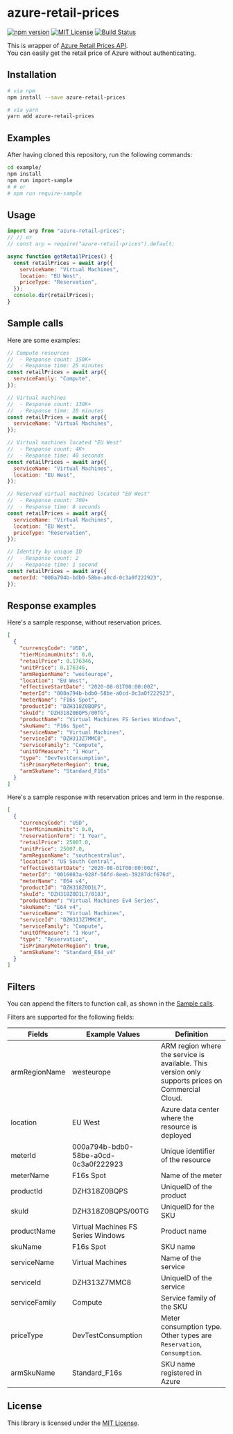 # azure-retail-prices

[![npm version](https://img.shields.io/npm/v/azure-retail-prices.svg)](https://www.npmjs.com/package/azure-retail-prices)
[![MIT License](http://img.shields.io/badge/license-MIT-blue.svg?style=flat)](./LICENSE)
[![Build Status](https://travis-ci.org/itTkm/azure-retail-prices.svg?branch=main)](https://travis-ci.org/itTkm/azure-retail-prices)

This is wrapper of [Azure Retail Prices API](https://docs.microsoft.com/rest/api/cost-management/retail-prices/azure-retail-prices).  
You can easily get the retail price of Azure without authenticating.

## Installation

```bash
# via npm
npm install --save azure-retail-prices

# via yarn
yarn add azure-retail-prices
```

## Examples

After having cloned this repository, run the following commands:

```bash
cd example/
npm install
npm run import-sample
# # or
# npm run require-sample
```

## Usage

```js
import arp from "azure-retail-prices";
// // or
// const arp = require("azure-retail-prices").default;

async function getRetailPrices() {
  const retailPrices = await arp({
    serviceName: "Virtual Machines",
    location: "EU West",
    priceType: "Reservation",
  });
  console.dir(retailPrices);
}
```

## Sample calls

Here are some examples:

```js
// Compute resources
//  - Response count: 150K+
//  - Response time: 25 minutes
const retailPrices = await arp({
  serviceFamily: "Compute",
});

// Virtual machines
//  - Response count: 130K+
//  - Response time: 20 minutes
const retailPrices = await arp({
  serviceName: "Virtual Machines",
});

// Virtual machines located "EU West"
//  - Response count: 4K+
//  - Response time: 40 seconds
const retailPrices = await arp({
  serviceName: "Virtual Machines",
  location: "EU West",
});

// Reserved virtual machines located "EU West"
//  - Response count: 700+
//  - Response time: 8 seconds
const retailPrices = await arp({
  serviceName: "Virtual Machines",
  location: "EU West",
  priceType: "Reservation",
});

// Identify by unique ID
//  - Response count: 2
//  - Response time: 1 second
const retailPrices = await arp({
  meterId: "000a794b-bdb0-58be-a0cd-0c3a0f222923",
});
```

## Response examples

Here's a sample response, without reservation prices.

```json
[
  {
    "currencyCode": "USD",
    "tierMinimumUnits": 0.0,
    "retailPrice": 0.176346,
    "unitPrice": 0.176346,
    "armRegionName": "westeurope",
    "location": "EU West",
    "effectiveStartDate": "2020-08-01T00:00:00Z",
    "meterId": "000a794b-bdb0-58be-a0cd-0c3a0f222923",
    "meterName": "F16s Spot",
    "productId": "DZH318Z0BQPS",
    "skuId": "DZH318Z0BQPS/00TG",
    "productName": "Virtual Machines FS Series Windows",
    "skuName": "F16s Spot",
    "serviceName": "Virtual Machines",
    "serviceId": "DZH313Z7MMC8",
    "serviceFamily": "Compute",
    "unitOfMeasure": "1 Hour",
    "type": "DevTestConsumption",
    "isPrimaryMeterRegion": true,
    "armSkuName": "Standard_F16s"
  }
]
```

Here's a sample response with reservation prices and term in the response.

```json
[
  {
    "currencyCode": "USD",
    "tierMinimumUnits": 0.0,
    "reservationTerm": "1 Year",
    "retailPrice": 25007.0,
    "unitPrice": 25007.0,
    "armRegionName": "southcentralus",
    "location": "US South Central",
    "effectiveStartDate": "2020-08-01T00:00:00Z",
    "meterId": "0016083a-928f-56fd-8eeb-39287dcf676d",
    "meterName": "E64 v4",
    "productId": "DZH318Z0D1L7",
    "skuId": "DZH318Z0D1L7/018J",
    "productName": "Virtual Machines Ev4 Series",
    "skuName": "E64 v4",
    "serviceName": "Virtual Machines",
    "serviceId": "DZH313Z7MMC8",
    "serviceFamily": "Compute",
    "unitOfMeasure": "1 Hour",
    "type": "Reservation",
    "isPrimaryMeterRegion": true,
    "armSkuName": "Standard_E64_v4"
  }
]
```

## Filters

You can append the filters to function call, as shown in the [Sample calls](#sample-calls).

Filters are supported for the following fields:

| Fields        | Example Values                       | Definition                                                                                        |
| ------------- | ------------------------------------ | ------------------------------------------------------------------------------------------------- |
| armRegionName | westeurope                           | ARM region where the service is available. This version only supports prices on Commercial Cloud. |
| location      | EU West                              | Azure data center where the resource is deployed                                                  |
| meterId       | 000a794b-bdb0-58be-a0cd-0c3a0f222923 | Unique identifier of the resource                                                                 |
| meterName     | F16s Spot                            | Name of the meter                                                                                 |
| productId     | DZH318Z0BQPS                         | UniqueID of the product                                                                           |
| skuId         | DZH318Z0BQPS/00TG                    | UniqueID for the SKU                                                                              |
| productName   | Virtual Machines FS Series Windows   | Product name                                                                                      |
| skuName       | F16s Spot                            | SKU name                                                                                          |
| serviceName   | Virtual Machines                     | Name of the service                                                                               |
| serviceId     | DZH313Z7MMC8                         | UniqueID of the service                                                                           |
| serviceFamily | Compute                              | Service family of the SKU                                                                         |
| priceType     | DevTestConsumption                   | Meter consumption type. Other types are `Reservation`, `Consumption`.                             |
| armSkuName    | Standard_F16s                        | SKU name registered in Azure                                                                      |

## License

This library is licensed under the [MIT License](./LICENSE).
